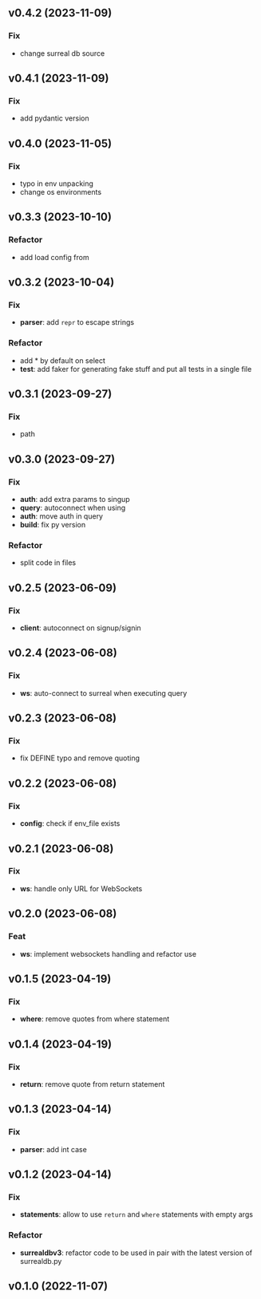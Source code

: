 ## v0.4.2 (2023-11-09)

### Fix

- change surreal db source

## v0.4.1 (2023-11-09)

### Fix

- add pydantic version

## v0.4.0 (2023-11-05)

### Fix

- typo in env unpacking
- change os environments

## v0.3.3 (2023-10-10)

### Refactor

- add load config from

## v0.3.2 (2023-10-04)

### Fix

- **parser**: add `repr` to escape strings

### Refactor

- add * by default on select
- **test**: add faker for generating fake stuff and put all tests in a single file

## v0.3.1 (2023-09-27)

### Fix

- path

## v0.3.0 (2023-09-27)

### Fix

- **auth**: add extra params to singup
- **query**: autoconnect when using
- **auth**: move auth in query
- **build**: fix py version

### Refactor

- split code in files

## v0.2.5 (2023-06-09)

### Fix

- **client**: autoconnect on signup/signin

## v0.2.4 (2023-06-08)

### Fix

- **ws**: auto-connect to surreal when executing query

## v0.2.3 (2023-06-08)

### Fix

- fix DEFINE typo and remove quoting

## v0.2.2 (2023-06-08)

### Fix

- **config**: check if env_file exists

## v0.2.1 (2023-06-08)

### Fix

- **ws**: handle only URL for WebSockets

## v0.2.0 (2023-06-08)

### Feat

- **ws**: implement websockets handling and refactor use

## v0.1.5 (2023-04-19)

### Fix

- **where**: remove quotes from where statement

## v0.1.4 (2023-04-19)

### Fix

- **return**: remove quote from return statement

## v0.1.3 (2023-04-14)

### Fix

- **parser**: add int case

## v0.1.2 (2023-04-14)

### Fix

- **statements**: allow to use `return` and `where` statements with empty args

### Refactor

- **surrealdbv3**: refactor code to be used in pair with the latest version of surrealdb.py

## v0.1.0 (2022-11-07)
